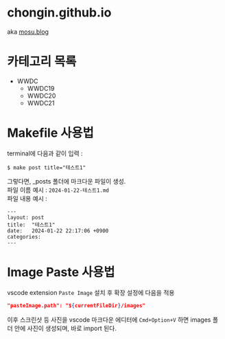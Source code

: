 # chongin.github.io
aka [mosu.blog](https://mosu.blog)

# 카테고리 목록
- WWDC
    - WWDC19
    - WWDC20
    - WWDC21

# Makefile 사용법
terminal에 다음과 같이 입력 : 
```shell
$ make post title="테스트1"
```
그렇다면, _posts 폴더에 마크다운 파일이 생성.  
파일 이름 예시 : `2024-01-22-테스트1.md`  
파일 내용 예시 : 
```
---
layout: post
title:  "테스트1"
date:   2024-01-22 22:17:06 +0900
categories:
---
```

# Image Paste 사용법
vscode extension `Paste Image` 설치 후 확장 설정에 다음을 적용
```json
"pasteImage.path": "${currentFileDir}/images"
```
이후 스크린샷 등 사진을 vscode 마크다운 에디터에 `Cmd+Option+V` 하면 images 폴더 안에 사진이 생성되며, 바로 import 된다.